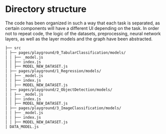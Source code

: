 # Directory structure

The code has been organized in such a way that each task is separated, as certain components will have a different UI depending on the task. In order not to repeat code, the logic of the datasets, preprocessing, neural network layers, as
well as the layer models and the graph have been abstracted.

```md
├── src
│ ├── pages/playground/0_TabularClassification/models/
│ │ ├── _model.js
│ │ ├── index.js
│ │ ├── MODEL_NEW_DATASET.js
│ ├── pages/playground/1_Regression/models/
│ │ ├── _model.js
│ │ ├── index.js
│ │ ├── MODEL_NEW_DATASET.js
│ ├── pages/playground/2_ObjectDetection/models/
│ │ ├── _model.js
│ │ ├── index.js
│ │ ├── MODEL_NEW_DATASET.js
│ ├── pages/playground/3_ImageClassification/models/
│ │ ├── _model.js
│ │ ├── index.js
│ │ ├── MODEL_NEW_DATASET.js
│ DATA_MODEL.js
```